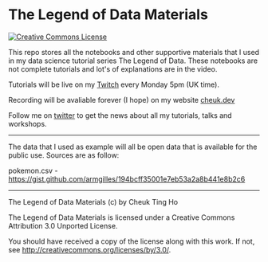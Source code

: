 # The Legend of Data Materials

<a rel="license" href="http://creativecommons.org/licenses/by/4.0/"><img alt="Creative Commons License" style="border-width:0" src="https://i.creativecommons.org/l/by/3.0/88x31.png" /></a>

This repo stores all the notebooks and other supportive materials that I used in my data science tutorial series The Legend of Data. These notebooks are not complete tutorials and lot's of explanations are in the video.

Tutorials will be live on my [Twitch](https://www.twitch.tv/cheukting_ho) every Monday 5pm (UK time).

Recording will be avaliable forever (I hope) on my website [cheuk.dev](https://cheuk.dev)

Follow me on [twitter](https://twitter.com/cheukting_ho) to get the news about all my tutorials, talks and workshops.

---

The data that I used as example will all be open data that is available for the public use. Sources are as follow:

pokemon.csv - https://gist.github.com/armgilles/194bcff35001e7eb53a2a8b441e8b2c6

---

The Legend of Data Materials (c) by Cheuk Ting Ho

The Legend of Data Materials is licensed under a
Creative Commons Attribution 3.0 Unported License.

You should have received a copy of the license along with this
work.  If not, see <http://creativecommons.org/licenses/by/3.0/>.
